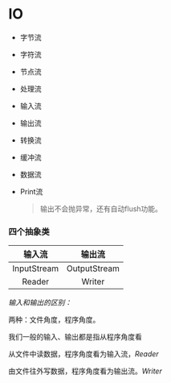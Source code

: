 # IO

* 字节流

* 字符流

* 节点流

* 处理流

* 输入流

* 输出流

* 转换流

* 缓冲流

* 数据流

* Print流

  > 输出不会抛异常，还有自动flush功能。

### 四个抽象类

|   输入流    |    输出流    |
| :---------: | :----------: |
| InputStream | OutputStream |
|   Reader    |    Writer    |

_输入和输出的区别：_

两种：文件角度，程序角度。

我们一般的输入、输出都是指从程序角度看

从文件中读数据，程序角度看为输入流，_Reader_

由文件往外写数据，程序角度看为输出流。_Writer_

